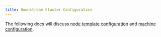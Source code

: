 ```yaml
---
title: Downstream Cluster Configuration
---
```


The following docs will discuss [node template configuration](./node-template-configuration.md) and [machine configuration](./machine-configuration.md).